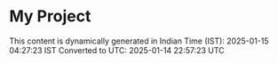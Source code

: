 # My Project

This content is dynamically generated in Indian Time (IST): 2025-01-15 04:27:23 IST
Converted to UTC: 2025-01-14 22:57:23 UTC
